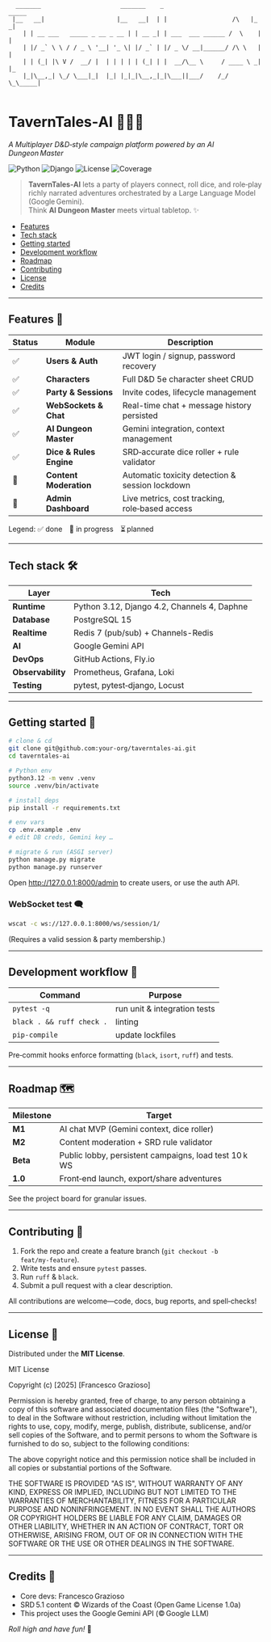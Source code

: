 ```
  _______                      _______    _                         _____ 
 |__   __|                    |__   __|  | |                  /\   |_   _|
    | | __ ___   _____ _ __ _ __ | | __ _| | ___  ___ ______ /  \    | |  
    | |/ _` \ \ / / _ \ '__| '_ \| |/ _` | |/ _ \/ __|______/ /\ \   | |  
    | | (_| |\ V /  __/ |  | | | | | (_| | |  __/\__ \     / ____ \ _| |_ 
    |_|\__,_| \_/ \___|_|  |_| |_|_|\__,_|_|\___||___/    /_/    \_\_____|
                                                            
```

# TavernTales‑AI 🎲🧙‍♂️
*A Multiplayer D&D‑style campaign platform powered by an AI Dungeon Master*

![Python](https://img.shields.io/badge/python-3.12+-blue?logo=python)
![Django](https://img.shields.io/badge/Django-4.2-green?logo=django)
![License](https://img.shields.io/badge/license-MIT-blue)
![Coverage](https://img.shields.io/badge/coverage-80%25-brightgreen)

> **TavernTales‑AI** lets a party of players connect, roll dice, and role‑play
> richly narrated adventures orchestrated by a Large Language Model (Google Gemini).  
> Think **AI Dungeon Master** meets virtual tabletop. ✨

- [Features](#features)
- [Tech stack](#tech-stack)
- [Getting started](#getting-started)
- [Development workflow](#development-workflow)
- [Roadmap](#roadmap)
- [Contributing](#contributing)
- [License](#license)
- [Credits](#credits)

---

## Features 🚀

| Status | Module | Description |
| ------ | ------ | ----------- |
| ✅ | **Users & Auth** | JWT login / signup, password recovery |
| ✅ | **Characters** | Full D&D 5e character sheet CRUD |
| ✅ | **Party & Sessions** | Invite codes, lifecycle management |
| ✅ | **WebSockets & Chat** | Real-time chat + message history persisted |
| ✅ | **AI Dungeon Master** | Gemini integration, context management |
| ✅ | **Dice & Rules Engine** | SRD‑accurate dice roller + rule validator |
| 🚧 | **Content Moderation** | Automatic toxicity detection & session lockdown |
| 🚧 | **Admin Dashboard** | Live metrics, cost tracking, role‑based access |

Legend: ✅ done 🚧 in progress ⏳ planned

---

## Tech stack 🛠

| Layer | Tech |
| ----- | ---- |
| **Runtime** | Python 3.12, Django 4.2, Channels 4, Daphne |
| **Database** | PostgreSQL 15 |
| **Realtime** | Redis 7 (pub/sub) + Channels-Redis |
| **AI** | Google Gemini API |
| **DevOps** | GitHub Actions, Fly.io |
| **Observability** | Prometheus, Grafana, Loki |
| **Testing** | pytest, pytest‑django, Locust |

---

## Getting started 🐉

```bash
# clone & cd
git clone git@github.com:your‑org/taverntales‑ai.git
cd taverntales‑ai

# Python env
python3.12 -m venv .venv
source .venv/bin/activate

# install deps
pip install -r requirements.txt

# env vars
cp .env.example .env
# edit DB creds, Gemini key …

# migrate & run (ASGI server)
python manage.py migrate
python manage.py runserver
```

Open <http://127.0.0.1:8000/admin> to create users, or use the auth API.

### WebSocket test 🗨️

```bash
wscat -c ws://127.0.0.1:8000/ws/session/1/
```

(Requires a valid session & party membership.)

---

## Development workflow 🧰

| Command | Purpose |
| ------- | ------- |
| `pytest -q` | run unit & integration tests |
| `black . && ruff check .` | linting |
| `pip‑compile` | update lockfiles |

Pre‑commit hooks enforce formatting (`black`, `isort`, `ruff`) and tests.

---

## Roadmap 🗺

| Milestone | Target |
| --------- | ------ |
| **M1** | AI chat MVP (Gemini context, dice roller) |
| **M2** | Content moderation + SRD rule validator |
| **Beta** | Public lobby, persistent campaigns, load test 10 k WS |
| **1.0** | Front‑end launch, export/share adventures |

See the project board for granular issues.

---

## Contributing 🤝

1. Fork the repo and create a feature branch (`git checkout -b feat/my‑feature`).
2. Write tests and ensure `pytest` passes.
3. Run `ruff` & `black`.
4. Submit a pull request with a clear description.

All contributions are welcome—code, docs, bug reports, and spell‑checks!

---

## License 📝

Distributed under the **MIT License**.  

MIT License

Copyright (c) [2025] [Francesco Grazioso]

Permission is hereby granted, free of charge, to any person obtaining a copy
of this software and associated documentation files (the "Software"), to deal
in the Software without restriction, including without limitation the rights
to use, copy, modify, merge, publish, distribute, sublicense, and/or sell
copies of the Software, and to permit persons to whom the Software is
furnished to do so, subject to the following conditions:

The above copyright notice and this permission notice shall be included in all
copies or substantial portions of the Software.

THE SOFTWARE IS PROVIDED "AS IS", WITHOUT WARRANTY OF ANY KIND, EXPRESS OR
IMPLIED, INCLUDING BUT NOT LIMITED TO THE WARRANTIES OF MERCHANTABILITY,
FITNESS FOR A PARTICULAR PURPOSE AND NONINFRINGEMENT. IN NO EVENT SHALL THE
AUTHORS OR COPYRIGHT HOLDERS BE LIABLE FOR ANY CLAIM, DAMAGES OR OTHER
LIABILITY, WHETHER IN AN ACTION OF CONTRACT, TORT OR OTHERWISE, ARISING FROM,
OUT OF OR IN CONNECTION WITH THE SOFTWARE OR THE USE OR OTHER DEALINGS IN THE
SOFTWARE.

---

## Credits 🙌

* Core devs: Francesco Grazioso
* SRD 5.1 content © Wizards of the Coast (Open Game License 1.0a)
* This project uses the Google Gemini API (© Google LLM)

*Roll high and have fun!* 🎲
